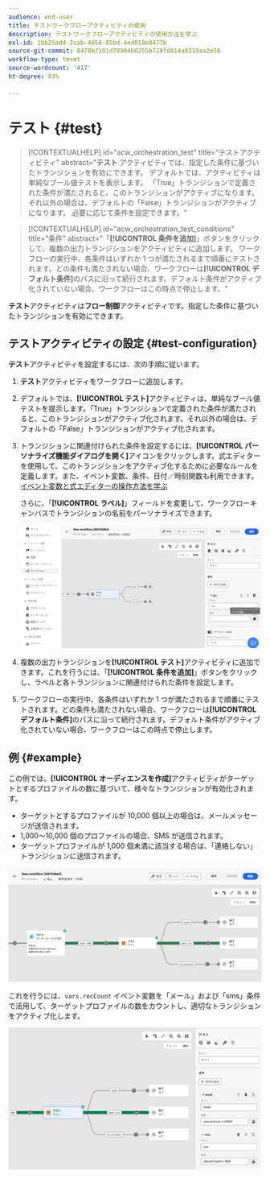 ```yaml
---
audience: end-user
title: テストワークフローアクティビティの使用
description: テストワークフローアクティビティの使用方法を学ぶ
exl-id: 1bb25ad4-2cab-4656-85bd-4ed018e8477b
source-git-commit: 8478b7101d78904b0255b728fd814a8319aa2e56
workflow-type: tm+mt
source-wordcount: '417'
ht-degree: 83%

---
```


# テスト {#test}

>[!CONTEXTUALHELP]
>id="acw_orchestration_test"
>title="テストアクティビティ"
>abstract="**テスト** アクティビティでは、指定した条件に基づいたトランジションを有効にできます。 デフォルトでは、アクティビティは単純なブール値テストを表示します。 「True」トランジションで定義された条件が満たされると、このトランジションがアクティブになります。 それ以外の場合は、デフォルトの「False」トランジションがアクティブになります。 必要に応じて条件を設定できます。"

>[!CONTEXTUALHELP]
>id="acw_orchestration_test_conditions"
>title="条件"
>abstract="「**[!UICONTROL 条件を追加]**」ボタンをクリックして、複数の出力トランジションをアクティビティに追加します。 ワークフローの実行中、各条件はいずれか 1 つが満たされるまで順番にテストされます。どの条件も満たされない場合、ワークフローは&#x200B;**[!UICONTROL デフォルト条件]**&#x200B;のパスに沿って続行されます。デフォルト条件がアクティブ化されていない場合、ワークフローはこの時点で停止します。"

**テスト**&#x200B;アクティビティは&#x200B;**フロー制御**&#x200B;アクティビティです。指定した条件に基づいたトランジションを有効にできます。

## テストアクティビティの設定 {#test-configuration}

**テスト**&#x200B;アクティビティを設定するには、次の手順に従います。

1. **テスト**&#x200B;アクティビティをワークフローに追加します。

1. デフォルトでは、**[!UICONTROL テスト]**&#x200B;アクティビティは、単純なブール値テストを提示します。「True」トランジションで定義された条件が満たされると、このトランジションがアクティブ化されます。それ以外の場合は、デフォルトの「False」トランジションがアクティブ化されます。

1. トランジションに関連付けられた条件を設定するには、**[!UICONTROL パーソナライズ機能ダイアログを開く]**&#x200B;アイコンをクリックします。式エディターを使用して、このトランジションをアクティブ化するために必要なルールを定義します。また、イベント変数、条件、日付／時刻関数も利用できます。[イベント変数と式エディターの操作方法を学ぶ](../event-variables.md)

   さらに、「**[!UICONTROL ラベル]**」フィールドを変更して、ワークフローキャンバスでトランジションの名前をパーソナライズできます。

   ![](../assets/workflow-test-default.png)

1. 複数の出力トランジションを&#x200B;**[!UICONTROL テスト]**&#x200B;アクティビティに追加できます。これを行うには、「**[!UICONTROL 条件を追加]**」ボタンをクリックし、ラベルと各トランジションに関連付けられた条件を設定します。

1. ワークフローの実行中、各条件はいずれか 1 つが満たされるまで順番にテストされます。どの条件も満たされない場合、ワークフローは&#x200B;**[!UICONTROL デフォルト条件]**&#x200B;のパスに沿って続行されます。デフォルト条件がアクティブ化されていない場合、ワークフローはこの時点で停止します。

## 例 {#example}

この例では、**[!UICONTROL オーディエンスを作成]**&#x200B;アクティビティがターゲットとするプロファイルの数に基づいて、様々なトランジションが有効化されます。
* ターゲットとするプロファイルが 10,000 個以上の場合は、メールメッセージが送信されます。
* 1,000～10,000 個のプロファイルの場合、SMS が送信されます。
* ターゲットプロファイルが 1,000 個未満に該当する場合は、「連絡しない」トランジションに送信されます。

![](../assets/workflow-test-example.png)

これを行うには、`vars.recCount` イベント変数を「メール」および「sms」条件で活用して、ターゲットプロファイルの数をカウントし、適切なトランジションをアクティブ化します。

![](../assets/workflow-test-example-config.png)
